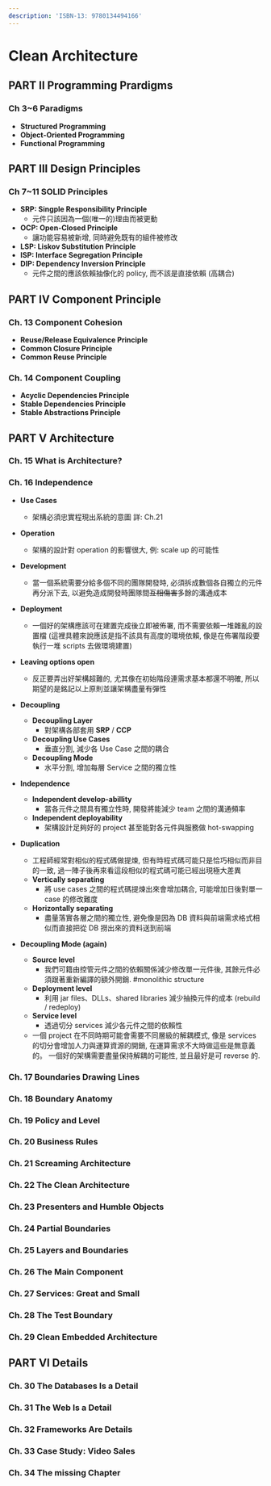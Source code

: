 ```yaml
---
description: 'ISBN-13: 9780134494166'
---
```


# Clean Architecture

### 

## PART II Programming Prardigms

### Ch 3~6 Paradigms

* **Structured Programming**
* **Object-Oriented Programming**
* **Functional Programming**

## PART III **Design Principles**

### Ch 7~11 SOLID Principles

* **SRP: Singple Responsibility Principle**
  * 元件只該因為一個\(唯一的\)理由而被更動
* **OCP: Open-Closed Principle**
  * 讓功能容易被新增, 同時避免既有的組件被修改
* **LSP: Liskov Substitution Principle**
* **ISP: Interface Segregation Principle**
* **DIP: Dependency Inversion Principle**
  * 元件之間的應該依賴抽像化的 policy, 而不該是直接依賴 \(高耦合\)

## PART IV Component Principle

### Ch. 13 **Component Cohesion**

* **Reuse/Release Equivalence Principle**
* **Common Closure Principle**
* **Common Reuse Principle**

### Ch. 14 **Component Coupling**

* **Acyclic Dependencies Principle**
* **Stable Dependencies Principle**
* **Stable Abstractions Principle**

## PART V Architecture

### Ch. 15 What is Architecture?

### Ch. 16  Independence 

* **Use Cases**
  * 架構必須忠實程現出系統的意圖 詳: Ch.21
* **Operation**
  * 架構的設計對 operation 的影響很大, 例: scale up 的可能性
* **Development**
  * 當一個系統需要分給多個不同的團隊開發時, 必須拆成數個各自獨立的元件再分派下去, 以避免造成開發時團隊間~~互相傷害~~多餘的溝通成本
* **Deployment**
  * 一個好的架構應該可在建置完成後立即被佈署, 而不需要依賴一堆雜亂的設置檔  \(這裡具體來說應該是指不該具有高度的環境依賴, 像是在佈署階段要執行一堆 scripts 去做環境建置\)
* **Leaving options open**

  * 反正要弄出好架構超難的, 尤其像在初始階段連需求基本都還不明確,  所以期望的是銘記以上原則並讓架構盡量有彈性

* **Decoupling**
  * **Decoupling Layer**
    * 對架構各部套用 **SRP** / **CCP**
  * **Decoupling Use Cases**
    * 垂直分割, 減少各 Use Case 之間的耦合
  * **Decoupling Mode**
    * 水平分割, 增加每層 Service 之間的獨立性
* **Independence**
  * **Independent develop-abillity**
    * 當各元件之間具有獨立性時, 開發將能減少 team 之間的溝通頻率
  * **Independent deployability**
    * 架構設計足夠好的 project 甚至能對各元件與服務做 hot-swapping
* **Duplication**
  * 工程師經常對相似的程式碼做提煉, 但有時程式碼可能只是恰巧相似而非目的一致, 過一陣子後再來看這段相似的程式碼可能已經出現極大差異
  * **Vertically separating**
    * 將 use cases 之間的程式碼提煉出來會增加耦合, 可能增加日後對單一 case 的修改難度
  * **Horizontally separating**
    * 盡量落實各層之間的獨立性, 避免像是因為 DB 資料與前端需求格式相似而直接把從 DB 撈出來的資料送到前端
* **Decoupling Mode \(again\)**
  * **Source level**
    * 我們可籍由控管元件之間的依賴關係減少修改單一元件後, 其餘元件必須跟著重新編譯的額外開銷.  \#monolithic structure
  * **Deployment level**
    * 利用 jar files、DLLs、shared libraries 減少抽換元件的成本 \(rebuild / redeploy\)
  * **Service level**
    * 透過切分 services 減少各元件之間的依賴性
  * 一個 project 在不同時期可能會需要不同層級的解耦模式, 像是 services 的切分會增加人力與運算資源的開銷, 在運算需求不大時做這些是無意義的。 一個好的架構需要盡量保持解耦的可能性, 並且最好是可 reverse 的.

###  Ch. 17 Boundaries Drawing Lines

### Ch. 18 Boundary Anatomy

### Ch. 19 Policy and Level

### Ch. 20 Business Rules

### Ch. 21 Screaming Architecture

### Ch. 22 The Clean Architecture

### Ch. 23 Presenters and Humble Objects

### Ch. 24 Partial Boundaries

### Ch. 25 Layers and Boundaries

### Ch. 26 The Main Component

### Ch. 27 Services: Great and Small

### Ch. 28 The Test Boundary

### Ch. 29 Clean Embedded Architecture

## PART VI Details

### Ch. 30 The Databases Is a Detail

### Ch. 31 The Web Is a Detail

### Ch. 32 Frameworks Are Details

### Ch. 33 Case Study: Video Sales

### Ch. 34 The missing Chapter

